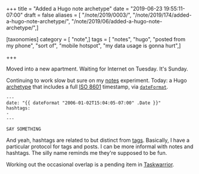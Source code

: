 +++
title = "Added a Hugo note archetype"
date = "2019-06-23 19:55:11-07:00"
draft = false
aliases = [ "/note/2019/0003/", "/note/2019/174/added-a-hugo-note-archetype/", "/note/2019/06/added-a-hugo-note-archetype/",]

[taxonomies]
category = [ "note",]
tags = [ "notes", "hugo", "posted from my phone", "sort of", "mobile hotspot", "my data usage is gonna hurt",]

+++

Moved into a new apartment. Waiting for Internet on Tuesday. It's Sunday.

Continuing to work slow but sure on my [notes][] experiment. Today: a Hugo
[archetype][] that includes a full [ISO 8601][] timestamp, via [`dateFormat`][].

[notes]: /note
[archetype]: https://gohugo.io/content-management/archetypes/
[ISO 8601]: https://en.wikipedia.org/wiki/ISO_8601
[`dateFormat`]: https://gohugo.io/functions/dateformat

    ---
    date: "{{ dateFormat "2006-01-02T15:04:05-07:00" .Date }}"
    hashtags:
    -
    ---

    SAY SOMETHING

And yeah, hashtags are related to but distinct from [tags][]. Basically,
I have a particular protocol for tags and posts. I can be more informal
with notes and hashtags. The silly name reminds me they're supposed to be fun.

Working out the occasional overlap is a pending item in [Taskwarrior].

[tags]: /tags
[Taskwarrior]: /tags/taskwarrior
